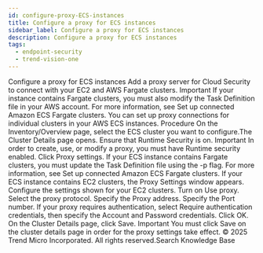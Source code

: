 ```yaml
---
id: configure-proxy-ECS-instances
title: Configure a proxy for ECS instances
sidebar_label: Configure a proxy for ECS instances
description: Configure a proxy for ECS instances
tags:
  - endpoint-security
  - trend-vision-one
---
```


 Configure a proxy for ECS instances Add a proxy server for Cloud Security to connect with your EC2 and AWS Fargate clusters. Important If your instance contains Fargate clusters, you must also modify the Task Definition file in your AWS account. For more information, see Set up connected Amazon ECS Fargate clusters. You can set up proxy connections for individual clusters in your AWS ECS instances. Procedure On the Inventory/Overview page, select the ECS cluster you want to configure.The Cluster Details page opens. Ensure that Runtime Security is on. Important In order to create, use, or modify a proxy, you must have Runtime security enabled. Click Proxy settings. If your ECS instance contains Fargate clusters, you must update the Task Definition file using the -p flag. For more information, see Set up connected Amazon ECS Fargate clusters. If your ECS instance contains EC2 clusters, the Proxy Settings window appears. Configure the settings shown for your EC2 clusters. Turn on Use proxy. Select the proxy protocol. Specify the Proxy address. Specify the Port number. If your proxy requires authentication, select Require authentication credentials, then specify the Account and Password credentials. Click OK. On the Cluster Details page, click Save. Important You must click Save on the cluster details page in order for the proxy settings take effect. © 2025 Trend Micro Incorporated. All rights reserved.Search Knowledge Base